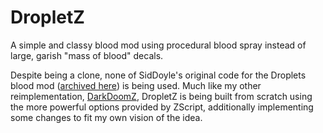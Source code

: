 # DropletZ
A simple and classy blood mod using procedural blood spray instead of large, garish "mass of blood" decals.

Despite being a clone, none of SidDoyle's original code for the Droplets blood mod ([archived here](https://github.com/caligari87/droplets)) is being used. Much like my other reimplementation, [DarkDoomZ](https://github.com/caligari87/darkdoomz), DropletZ is being built from scratch using the more powerful options provided by ZScript, additionally implementing some changes to fit my own vision of the idea.
